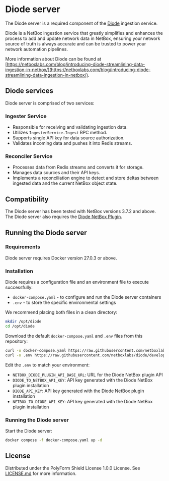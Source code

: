 # Diode server

The Diode server is a required component of the [Diode](https://github.com/netboxlabs/diode) ingestion service.

Diode is a NetBox ingestion service that greatly simplifies and enhances the process to add and update network data
in NetBox, ensuring your network source of truth is always accurate and can be trusted to power your network automation
pipelines.

More information about Diode can be found
at [https://netboxlabs.com/blog/introducing-diode-streamlining-data-ingestion-in-netbox/](https://netboxlabs.com/blog/introducing-diode-streamlining-data-ingestion-in-netbox/).

## Diode services

Diode server is comprised of two services:

### Ingester Service

- Responsible for receiving and validating ingestion data.
- Utilizes `IngesterService.Ingest` RPC method.
- Supports single API key for data source authorization.
- Validates incoming data and pushes it into Redis streams.

### Reconciler Service

- Processes data from Redis streams and converts it for storage.
- Manages data sources and their API keys.
- Implements a reconciliation engine to detect and store deltas between ingested data and the current NetBox object state.

## Compatibility

The Diode server has been tested with NetBox versions 3.7.2 and above. The Diode server also requires the [Diode NetBox Plugin](https://github.com/netboxlabs/diode-netbox-plugin).

## Running the Diode server

### Requirements

Diode server requires Docker version 27.0.3 or above.

### Installation

Diode requires a configuration file and an environment file to execute successfully:

* `docker-compose.yaml` - to configure and run the Diode server containers
* `.env` - to store the specific environmental settings

We recommend placing both files in a clean directory:

```bash
mkdir /opt/diode
cd /opt/diode
```

Download the default `docker-compose.yaml` and `.env` files from this repository:

```bash
curl -o docker-compose.yaml https://raw.githubusercontent.com/netboxlabs/diode/develop/diode-server/docker/docker-compose.yaml
curl -o .env https://raw.githubusercontent.com/netboxlabs/diode/develop/diode-server/docker/sample.env
```

Edit the `.env` to match your environment:
* `NETBOX_DIODE_PLUGIN_API_BASE_URL`: URL for the Diode NetBox plugin API
* `DIODE_TO_NETBOX_API_KEY`: API key generated with the Diode NetBox plugin installation
* `DIODE_API_KEY`: API key generated with the Diode NetBox plugin installation
* `NETBOX_TO_DIODE_API_KEY`: API key generated with the Diode NetBox plugin installation

### Running the Diode server

Start the Diode server:

```bash
docker compose -f docker-compose.yaml up -d
```

## License

Distributed under the PolyForm Shield License 1.0.0 License. See [LICENSE.md](./LICENSE.md) for more information.
